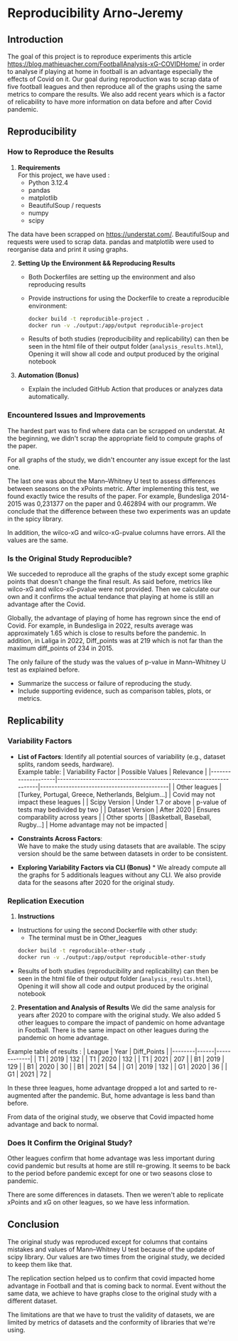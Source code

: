 # Reproducibility Arno-Jeremy

## Introduction

The goal of this project is to reproduce experiments this article https://blog.mathieuacher.com/FootballAnalysis-xG-COVIDHome/ in order to analyse if playing at home in football is an advantage especially the effects of Covid on it. Our goal during reproduction was to scrap data of five football leagues and then reproduce all of the graphs using the same metrics to compare the results. We also add recent years which is a factor of relicability to have more information on data before and after Covid pandemic. 

## Reproducibility

### How to Reproduce the Results
1. **Requirements**  
   For this project, we have used : 
    - Python 3.12.4
    - pandas
    - matplotlib
    - BeautifulSoup / requests
    - numpy
    - scipy

The data have been scrapped on https://understat.com/. BeautifulSoup and requests were used to scrap data. pandas and matplotlib were used to reorganise data and print it using graphs.

2. **Setting Up the Environment && Reproducing Results**  
   - Both Dockerfiles are setting up the environment and also reproducing results
   - Provide instructions for using the Dockerfile to create a reproducible environment:  
     ```bash
     docker build -t reproducible-project .
     docker run -v ./output:/app/output reproducible-project
     ```

   - Results of both studies (reproducibility and replicability) can then be seen in the html file of their output folder (`analysis_results.html`), 
     Opening it will show all code and output produced by the original notebook

4. **Automation (Bonus)**  
   - Explain the included GitHub Action that produces or analyzes data automatically.  
    
### Encountered Issues and Improvements

The hardest part was to find where data can be scrapped on understat. At the beginning, we didn't scrap the appropriate field to compute graphs of the paper.

For all graphs of the study, we didn't encounter any issue except for the last one.

The last one was about the Mann–Whitney U test to assess differences between seasons on the xPoints metric.
After implementing this test, we found exactly twice the results of the paper. For example, Bundesliga 2014-2015 was 0,231377 on the paper and 0.462894 with our programm. We conclude that the difference between these two experiments was an update in the spicy library. 

In addition, the wilco-xG and wilco-xG-pvalue columns have errors. All the values are the same.

### Is the Original Study Reproducible?

We succeded to reproduce all the graphs of the study except some graphic points that doesn't change the final result. As said before, metrics like wilco-xG and wilco-xG-pvalue were not provided. Then we calculate our own and it confirms the actual tendance that playing at home is still an advantage after the Covid.

Globally, the advantage of playing of home has regrown since the end of Covid. For example, in Bundesliga in 2022, results average was approximately 1.65 which is close to results before the pandemic. In addition, in Laliga in 2022, Diff_points was at 219 which is not far than the maximum diff_points of 234 in 2015.

The only failure of the study was the values of p-value in Mann–Whitney U test as explained before.

- Summarize the success or failure of reproducing the study.
- Include supporting evidence, such as comparison tables, plots, or metrics.

## Replicability

### Variability Factors
- **List of Factors**: Identify all potential sources of variability (e.g., dataset splits, random seeds, hardware).  
  Example table:
  | Variability Factor | Possible Values                                                   | Relevance                                   |
  |--------------------|-------------------------------------------------------------------|---------------------------------------------|
  | Other leagues     | [Turkey, Portugal, Greece, Netherlands, Belgium...]               | Covid may not impact these leagues          |
  | Scipy Version      | Under 1.7 or above                                                | p-value of tests may bedivided by two       |
  | Dataset Version    | After 2020                                                        | Ensures comparability across years          |
  | Other sports      | [Basketball, Baseball, Rugby...]                                  | Home advantage may not be impacted          |   

- **Constraints Across Factors**:  
  We have to make the study using datasets that are available. The scipy version should be the same between datasets in order to be consistent.

- **Exploring Variability Factors via CLI (Bonus)**  *
  We already compute all the graphs for 5 additionals leagues without any CLI. We also provide data for the seasons after 2020 for the original study.

### Replication Execution
1. **Instructions**  
 - Instructions for using the second Dockerfile with other study:
     - The terminal must be in Other_leagues
     ```bash
     docker build -t reproducible-other-study .
     docker run -v ./output:/app/output reproducible-other-study
     ```
- Results of both studies (reproducibility and replicability) can then be seen in the html file of their output folder (`analysis_results.html`), 
Opening it will show all code and output produced by the original notebook

2. **Presentation and Analysis of Results** 
  We did the same analysis for years after 2020 to compare with the original study. We also added 5 other leagues to compare the impact of pandemic on home advantage in Football. There is the same impact on other leagues during the pandemic on home advantage.

  Example table of results : 
  | League | Year | Diff_Points |
  |--------|------|-------------|
  | T1     | 2019 | 132         |
  | T1     | 2020 | 132         |
  | T1     | 2021 | 207         |
  | B1     | 2019 | 129         |
  | B1     | 2020 | 30          |
  | B1     | 2021 | 54          |
  | G1     | 2019 | 132         |
  | G1     | 2020 | 36          |
  | G1     | 2021 | 72          |


  In these three leagues, home advantage dropped a lot and sarted to re-augmented after the pandemic. But, home advantage is less band than before.

  From data of the original study, we observe that Covid impacted home advantage and back to normal.


### Does It Confirm the Original Study?

Other leagues confirm that home advantage was less important during covid pandemic but results at home are still re-growing.
It seems to be back to the period before pandemic except for one or two seasons close to pandemic.

There are some differences in datasets. Then we weren't able to replicate xPoints and xG on other leagues, so we have less information. 

## Conclusion
The original study was reproduced except for columns that contains mistakes and values of Mann–Whitney U test because of the update of scipy library. Our values are two times from the original study, we decided to keep them like that.

The replication section helped us to confirm that covid impacted home advantage in Football and that is coming back to normal. Event without the same data, we achieve to have graphs close to the original study with a different dataset.

The limitations are that we have to trust the validity of datasets, we are limited by metrics of datasets and the conformity of libraries that we're using.
